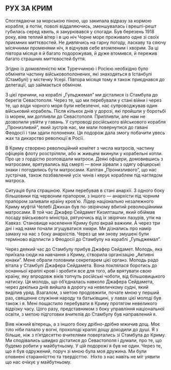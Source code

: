 ## РУХ ЗА КРИМ

Споглядаючи за морською піною, що закипала відразу за кормою корабля, а потім, поволі віддаляючись, зменшувалась і врешті-решт губилась серед хвиль, я занурювався у спогади.
Був березень 1918 року, віяв теплий вітер і в цю ніч Чорне море проживало одне зі своїх приємних миттєвостей.
Не дивлячись на гарну погоду, ласкаву та сяючу місячними променями ніч, я відчував себе втомленим і хворим.
За ці півтора місяця я й багато подорожував, й дуже втомився, й пережив багато страшних миттєвостей буття.

Згідно із домовленістю між Туреччиною і Росією необхідно було обміняти частину військовополонених, які знаходяться в Істанбулі (Стамбулі) у містечку Усері.
Півтора місяця тому я також приєднався до делегації, що займається обміном.

З цієї причини, на кораблі „Гульджемал” ми дісталися із Стамбула до берегів Севастополя.
Через те, що ми перебували у стані війни і через те, що води чорного моря були небезпечні, нас супроводжував один військовий корабель.
Після кількох днів у дорозі, які пройшли у боротьбі із морем, ми допливли до Севастополя.
Припливли, але нам не дозволили увійти у гавань.
У супроводі російського військового корабля „Пронизливий”, який зустрів нас, ми мали повернутися до гавані Феодосії і там здати полонених.
Ця подорож дала змогу побачити увесь жах та дикарство революції в Росії.

В Криму створено революційний комітет з числа матросів, частину офіцерів флоту розстріляли, або ж живцем вкинули у корабельні котли.
Про це з гордістю розповідали матроси.
Деякі офіцери, домовившись з матросами, врятувались від смерті — вони зірвали з одягу офіцерські знаки і погодились бути матросами.
Капітан „Пронизливого”, що нас зустрічав, також позбавлений усіх чинів і керує кораблем під наглядом матроса.

Ситуація була страшною.
Крим перебував в стані анархії.
З одного боку більшовики під червоним прапором, з іншого — анархісти під чорним прапором заливали країну кров’ю.
Лідер національно незалежного Криму муфтій Челебі Джихан був по-звірячому вбитий революційними матросами.
В той час Джафер Сейдамет Кизилташли, який обіймав посаду військового міністра, рятуючись від їх звірячих пазурів, утік на Кавказ.
Становище населення Криму було вкрай важким.
А через три дні і над нами почали згущуватися хмари.
Ми дізнались про намір замаху на нас з боку анархістів.
Через це ми знову змушені були терміново відплисти з Феодосії до Стамбулу на кораблі „Гульджемал”.

Через деякий час до Стамбулу прибув Джафер Сейдамет.
Молодь, яка приїхала сюди на навчання з Криму, створила організацію „Активні юнаки”.
Мене обрали головним секретарем цієї органз.
Молодь радо вітала у Стамбулі Джафера Сейдамета.
Вона поклялася боротись до оснанньої краплі крові і зробити все для того, аби врятувати свою країну, яку впродовж віків топчуть російські чоботи, від більшовицького натиску.
Ця молодь, що об’єдналась навколо Джафера Сейдамета, через декілька днів вийшла в дорогу на невеличкому судні, який виділив уряд.
Взагалом, з метою продовжити, почате мною у перший раз, священне служіння народу та батьківщині, у лавах цієї молоді був також і я.
Мені пощастило перебувати в Криму протягом невеликого відрізку часу.
Цого разу, представником з боку управління національної освіти, з метою підготовки вчителів до Стамбулу був направлений я.

Віяв ніжний вітерець, а з іншого боку дрібно-дрібно мжичив дощ.
Моє тіло ніби палало у вогні, прохолоді краплі дощу доходили до душі.
Я з більше, ніж з п’ятдесяттю вчителями повертались зі Стамбула до Криму.
Ми сподівались швидко дістатися до Севастополя і думали, про те, що будемо робити у майбутньому.
У цій подорожі я був не один.
Через те, що я був одружений, поруч зі мною була моя дружина.
Ми були сповнені старанністтю та твердісттю. 
Ніхто з нас навіть не міг уявити що нас очікує у майбутньому.